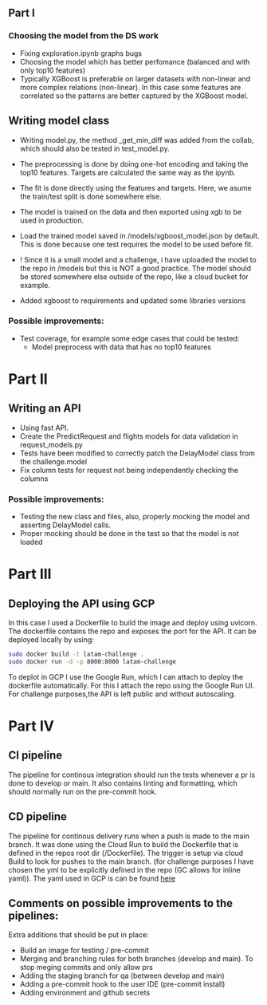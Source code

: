 

## Part I

### Choosing the model from the DS work

- Fixing exploration.ipynb graphs bugs
- Choosing the model which has better perfomance (balanced and with only top10 features)
- Typically XGBoost is preferable on larger datasets with non-linear and more complex relations (non-linear). In this case some features are correlated so the patterns are better captured by the XGBoost model.

## Writing model class

- Writing model.py, the method _get_min_diff was added from the collab, which should also be tested in test_model.py.
- The preprocessing is done by doing one-hot encoding and taking the top10 features. Targets are calculated the same way as the ipynb.
- The fit is done directly using the features and targets. Here, we asume the train/test split is done somewhere else.

- The model is trained on the data and then exported using xgb to be used in production.
- Load the trained model saved in /models/xgboost_model.json by default. This is done because one test requires the model to be used before fit.
- ! Since it is a small model and a challenge, i have uploaded the model to the repo in /models but this is NOT a good practice. The model should be stored somewhere else outside of the repo, like a cloud bucket for example.

- Added xgboost to requirements and updated some libraries versions

### Possible improvements:

- Test coverage, for example some edge cases that could be tested:
    - Model preprocess with data that has no top10 features

# Part II

## Writing an API

- Using fast API.
- Create the PredictRequest and flights models for data validation in request_models.py
- Tests have been modified to correctly patch the DelayModel class from the challenge.model
- Fix column tests for request not being independently checking the columns

### Possible improvements:

- Testing the new class and files, also, properly mocking the model and asserting DelayModel calls.
- Proper mocking should be done in the test so that the model is not loaded


# Part III

## Deploying the API using GCP

In this case I used a Dockerfile to build the image and deploy using uvicorn.
The dockerfile contains the repo and exposes the port for the API. It can be deployed locally by using:

```bash
sudo docker build -t latam-challenge .
sudo docker run -d -p 8000:8000 latam-challenge
```

To deplot in GCP I use the Google Run, which I can attach to deploy the dockerfile automatically. For this I attach the repo using the Google Run UI. For challenge purposes,the API is left public and without autoscaling.


# Part IV

## CI pipeline

The pipeline for continous integration should run the tests whenever a pr is done to develop or main. It also contains linting and formatting, which should normally run on the pre-commit hook.

## CD pipeline

The pipeline for continous delivery runs when a push is made to the main branch. It was done using the Cloud Run to build the Dockerfile that is defined in the repos root dir (/Dockerfile). The trigger is setup via cloud Build to look for pushes to the main branch. (for challenge purposes I have chosen the yml to be explicitly defined in the repo (GC allows for inline yaml)). The yaml used in GCP is can be found [here](/docs/cloudbuild.yaml)

## Comments on possible improvements to the pipelines:
Extra additions that should be put in place:
- Build an image for testing / pre-commit
- Merging and branching rules for both branches (develop and main). To stop meging commits and only allow prs
- Adding the staging branch for qa (between develop and main)
- Adding a pre-commit hook to the user IDE (pre-commit install)
- Adding environment and github secrets
